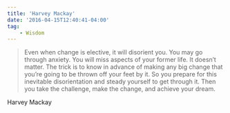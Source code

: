 ```yaml
---
title: 'Harvey Mackay'
date: '2016-04-15T12:40:41-04:00'
tag:
    - Wisdom
---
```

> Even when change is elective, it will disorient you. You may go through anxiety. You will miss aspects of your former life. It doesn’t matter. The trick is to know in advance of making any big change that you’re going to be thrown off your feet by it. So you prepare for this inevitable disorientation and steady yourself to get through it. Then you take the challenge, make the change, and achieve your dream.

Harvey Mackay
